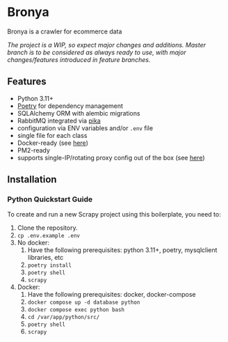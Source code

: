 # Bronya

Bronya is a crawler for ecommerce data

*The project is a WIP, so expect major changes and additions.
Master branch is to be considered as always ready to use, with major changes/features introduced in feature branches.*

## Features

- Python 3.11+
- [Poetry](https://github.com/python-poetry/poetry) for dependency management
- SQLAlchemy ORM with alembic migrations
- RabbitMQ integrated via [pika](https://github.com/pika/pika/)
- configuration via ENV variables and/or `.env` file
- single file for each class
- Docker-ready (see [here](#docker))
- PM2-ready
- supports single-IP/rotating proxy config out of the box (see [here](#proxy-middleware))

## Installation

### Python Quickstart Guide
To create and run a new Scrapy project using this boilerplate, you need to:

1. Clone the repository.
2. `cp .env.example .env`
3. No docker:
   1. Have the following prerequisites: python 3.11+, poetry, mysqlclient libraries, etc
   2. `poetry install`
   3. `poetry shell`
   4. `scrapy`
4. Docker:
   1. Have the following prerequisites: docker, docker-compose
   2. `docker compose up -d database python`
   3. `docker compose exec python bash`
   4. `cd /var/app/python/src/`
   5. `poetry shell`
   6. `scrapy`